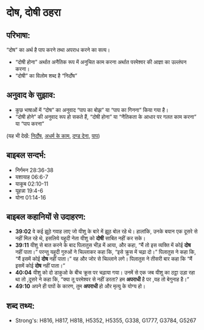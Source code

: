 # दोष, दोषी ठहरा #

## परिभाषा: ##

“दोष” का अर्थ है पाप करने तथा अपराध करने का सत्य।

* “दोषी होना” अर्थात अनैतिक रूप में अनुचित काम करना अर्थात परमेश्वर की आज्ञा का उल्लंघन करना।
* “दोषी” का विलोम शब्द है “निर्दोष”

## अनुवाद के सुझाव: ##

* कुछ भाषाओं में “दोष” का अनुवाद “पाप का बोझ” या “पाप का गिनना” किया गया है।
* “दोषी होने” की अनुवाद रूप हो सकते हैं, “दोषी होना” या “नैतिकता के आधार पर गलत काम करना” या “पाप करना”

(यह भी देखें: [निर्दोष](../innocent.md), [अधर्म के काम](../iniquity.md), [दण्ड देना](../punish.md), [पाप](../sin.md))

## बाइबल सन्दर्भ: ##

* निर्गमन 28:36-38
* यशायाह 06:6-7
* याकूब 02:10-11
* यूहन्ना 19:4-6
* योना 01:14-16

## बाइबल कहानियों से उदाहरण: ##

* __39:02__ वे कई झूठे गवाह लाए जो यीशु के बारे में झूठ बोल रहे थे। हालांकि, उनके बयान एक दूसरे से नहीं मिल रहे थे, इसलिये यहूदी नेता यीशु को __दोषी__ साबित नहीं कर सके।
* __39:11__ यीशु से बात करने के बाद पिलातुस भीड़ में आया, और कहा, “मैं तो इस व्यक्ति में कोई __दोष__ नहीं पाता।”  परन्तु यहूदी गुरुओं ने चिल्लाकर कहा कि, “इसे क्रूस में चढ़ा दो।”  पिलातुस ने कहा कि, “मैं इसमें कोई __दोष__ नहीं पाता।” वह और जोर से चिल्लाने लगे। पिलातुस ने तीसरी बार कहा कि “मैं इसमें कोई __दोष__ नहीं पाता।”
* __40:04__ यीशु को दो डाकुओ के बीच क्रूस पर चढ़ाया गया। उनमें से एक जब यीशु का ठट्ठा उड़ा रहा था तो ,दूसरे ने कहा कि, “क्या तू परमेश्वर से नहीं डरता? हम __अपराधी__ है पर ,यह तो बेगुनाह है।”
* __49:10__ अपने ही पापों के कारण, तुम __अपराधी__ हो और मृत्यु के योग्य हो।

## शब्द तथ्य: ##

* Strong's: H816, H817, H818, H5352, H5355, G338, G1777, G3784, G5267
